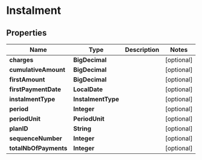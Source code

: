 

# Instalment


## Properties

| Name | Type | Description | Notes |
|------------ | ------------- | ------------- | -------------|
|**charges** | **BigDecimal** |  |  [optional] |
|**cumulativeAmount** | **BigDecimal** |  |  [optional] |
|**firstAmount** | **BigDecimal** |  |  [optional] |
|**firstPaymentDate** | **LocalDate** |  |  [optional] |
|**instalmentType** | **InstalmentType** |  |  [optional] |
|**period** | **Integer** |  |  [optional] |
|**periodUnit** | **PeriodUnit** |  |  [optional] |
|**planID** | **String** |  |  [optional] |
|**sequenceNumber** | **Integer** |  |  [optional] |
|**totalNbOfPayments** | **Integer** |  |  [optional] |



